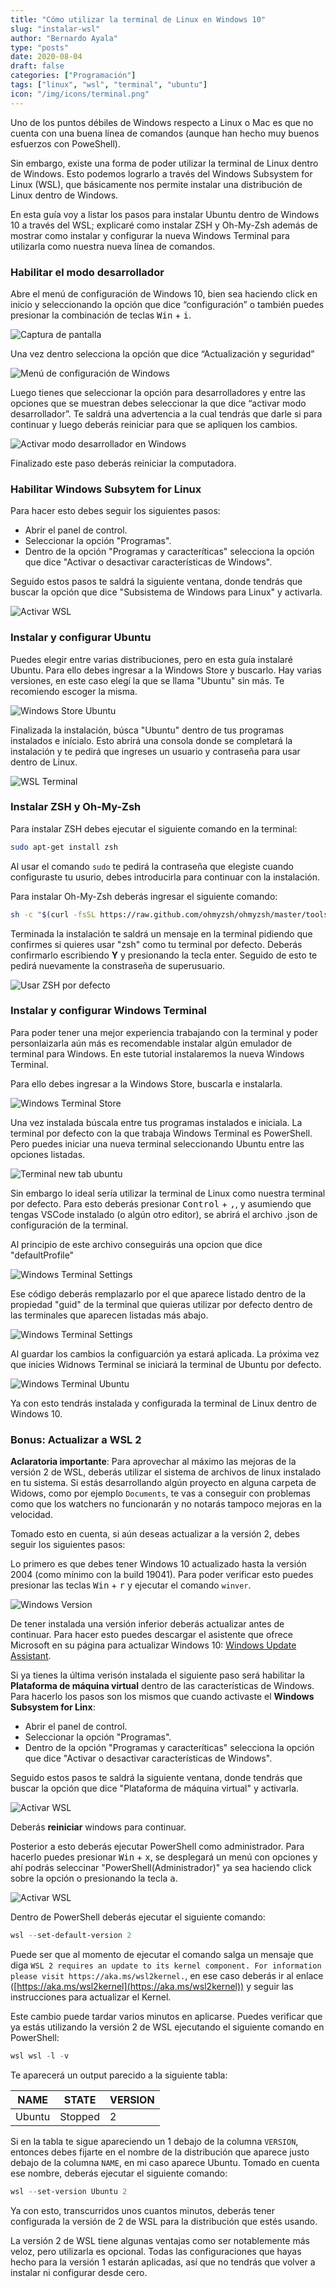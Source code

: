 ```yaml
---
title: "Cómo utilizar la terminal de Linux en Windows 10"
slug: "instalar-wsl"
author: "Bernardo Ayala"
type: "posts"
date: 2020-08-04
draft: false
categories: ["Programación"]
tags: ["linux", "wsl", "terminal", "ubuntu"]
icon: "/img/icons/terminal.png"
---
```


Uno de los puntos débiles de Windows respecto a Linux o Mac es que no cuenta con una buena línea de comandos (aunque han hecho muy buenos esfuerzos con PoweShell).

Sin embargo, existe una forma de poder utilizar la terminal de Linux dentro de Windows. Esto podemos lograrlo a través del Windows Subsystem for Linux (WSL), que básicamente nos permite instalar una distribución de Linux dentro de Windows.

En esta guía voy a listar los pasos para instalar Ubuntu dentro de Windows 10 a través del WSL; explicaré como instalar ZSH y Oh-My-Zsh además de mostrar como instalar y configurar la nueva Windows Terminal para utilizarla como nuestra nueva línea de comandos.

### Habilitar el modo desarrollador

Abre el menú de configuración de Windows 10, bien sea haciendo click en inicio y seleccionando la opción que dice “configuración” o también puedes presionar la combinación de teclas <kbd>Win</kbd> + <kbd>i</kbd>.

![Captura de pantalla](/img/screenshots/windows-settings.webp)

Una vez dentro selecciona la opción que dice “Actualización y seguridad”

![Menú de configuración de Windows](/img/screenshots/windows-settings2.webp)

Luego tienes que seleccionar la opción para desarrolladores y entre las opciones que se muestran debes seleccionar la que dice “activar modo desarrollador”. Te saldrá una advertencia a la cual tendrás que darle si para continuar y luego deberás reiniciar para que se apliquen los cambios.

![Activar modo desarrollador en Windows](/img/screenshots/windows-settings3.webp)

Finalizado este paso deberás reiniciar la computadora.

### Habilitar Windows Subsytem for Linux

Para hacer esto debes seguir los siguientes pasos:
- Abrir el panel de control.
- Seleccionar la opción "Programas".
- Dentro de la opción "Programas y caracteríticas" selecciona la opción que dice "Activar o desactivar características de Windows".

Seguido estos pasos te saldrá la siguiente ventana, donde tendrás que buscar la opción que dice "Subsistema de Windows para Linux" y activarla.

![Activar WSL](/img/screenshots/widnows-features-wsl.webp)

### Instalar y configurar Ubuntu

Puedes elegir entre varias distribuciones, pero en esta guía instalaré Ubuntu. Para ello debes ingresar a la Windows Store y buscarlo. Hay varias versiones, en este caso elegí la que se llama "Ubuntu" sin más. Te recomiendo escoger la misma.

![Windows Store Ubuntu](/img/screenshots/windows-store-ubuntu.webp)

Finalizada la instalación, búsca "Ubuntu" dentro de tus programas instalados e inícialo. Esto abrirá una consola donde se completará la instalación y te pedirá que ingreses un usuario y contraseña para usar dentro de Linux.

![WSL Terminal](/img/screenshots/wsl-terminal.webp)

### Instalar ZSH y Oh-My-Zsh

Para instalar ZSH debes ejecutar el siguiente comando en la terminal:

```bash
sudo apt-get install zsh
```
Al usar el comando `sudo` te pedirá la contraseña que elegiste cuando configuraste tu usurio, debes introducirla para continuar con la instalación.

Para instalar Oh-My-Zsh deberás ingresar el siguiente comando:

```bash
sh -c "$(curl -fsSL https://raw.github.com/ohmyzsh/ohmyzsh/master/tools/install.sh)"
```

Terminada la instalación te saldrá un mensaje en la terminal pidiendo que confirmes si quieres usar "zsh" como tu terminal por defecto. Deberás confirmarlo escribiendo **Y** y presionando la tecla enter. Seguido de esto te pedirá nuevamente la constraseña de superusuario.

![Usar ZSH por defecto](/img/screenshots/wsl-terminal-oh-my-zsh.webp)

### Instalar y configurar Windows Terminal

Para poder tener una mejor experiencia trabajando con la terminal y poder personlaizarla aún más es recomendable instalar algún emulador de terminal para Windows. En este tutorial instalaremos la nueva Windows Terminal.

Para ello debes ingresar a la Windows Store, buscarla e instalarla.

![Windows Terminal Store](/img/screenshots/windows-store-terminal.webp)

Una vez instalada búscala entre tus programas instalados e iniciala. La terminal por defecto con la que trabaja Windows Terminal es PowerShell. Pero puedes iniciar una nueva terminal seleccionando Ubuntu entre las opciones listadas.

![Terminal new tab ubuntu](/img/screenshots/windows-terminal-ubuntu.gif)

Sin embargo lo ideal sería utilizar la terminal de Linux como nuestra terminal por defecto. Para esto deberás presionar <kbd>Control</kbd> + <kbd>,</kbd>, y asumiendo que tengas VSCode instalado (o algún otro editor), se abrirá el archivo .json de configuración de la terminal.

Al principio de este archivo conseguirás una opcion que dice "defaultProfile"

![Windows Terminal Settings](/img/screenshots/windows-terminal-settings1.webp)

Ese código deberás remplazarlo por el que aparece listado dentro de la propiedad "guid" de la terminal que quieras utilizar por defecto dentro de las terminales que aparecen listadas más abajo.

![Windows Terminal Settings](/img/screenshots/windows-terminal-settings2.webp)

Al guardar los cambios la configuarción ya estará aplicada. La próxima vez que inicies Widnows Terminal se iniciará la terminal de Ubuntu por defecto.

![Windows Terminal Ubuntu](/img/screenshots/windows-terminal-ubutnu.webp)

Ya con esto tendrás instalada y configurada la terminal de Linux dentro de Windows 10.

### Bonus: Actualizar a WSL 2

**Aclaratoria importante**: Para aprovechar al máximo las mejoras de la versión 2 de WSL, deberás utilizar el sistema de archivos de linux instalado en tu sistema. Si estás desarrollando algún proyecto en alguna carpeta de Widows, como por ejemplo `Documents`, te vas a conseguir con problemas como que los watchers no funcionarán y no notarás tampoco mejoras en la velocidad.

Tomado esto en cuenta, si aún deseas actualizar a la versión 2, debes seguir los siguientes pasos:

Lo primero es que debes tener Windows 10 actualizado hasta la versión 2004 (como mínimo con la build 19041). Para poder verificar esto puedes presionar las teclas <kbd>Win</kbd> + <kbd>r</kbd> y ejecutar el comando `winver`.

![Windows Version](/img/screenshots/windows-version.webp)

De tener instalada una versión inferior deberás actualizar antes de continuar. Para hacer esto puedes descargar el asistente que ofrece Microsoft en su página para actualizar Windows 10: [Windows Update Assistant](https://www.microsoft.com/en-us/software-download/windows10).

Si ya tienes la última verisón instalada el siguiente paso será habilitar la **Plataforma de máquina virtual** dentro de las características de Windows. Para hacerlo los pasos son los mismos que cuando activaste el **Windows Subsystem for Linx**:

- Abrir el panel de control.
- Seleccionar la opción "Programas".
- Dentro de la opción "Programas y caracteríticas" selecciona la opción que dice "Activar o desactivar características de Windows".

Seguido estos pasos te saldrá la siguiente ventana, donde tendrás que buscar la opción que dice "Plataforma de máquina virtual" y activarla.

![Activar WSL](/img/screenshots/windows-features-virtual-machine.webp)

Deberás **reiniciar** windows para continuar.

Posterior a esto deberás ejecutar PowerShell como administrador. Para hacerlo puedes presionar <kbd>Win</kbd> + <kbd>x</kbd>, se desplegará un menú con opciones y ahí podrás seleccinar "PowerShell(Administrador)" ya sea haciendo click sobre la opción o presionando la tecla <kbd>a</kbd>.

![Activar WSL](/img/screenshots/windows-x-menu.webp)

Dentro de PowerShell deberás ejecutar el siguiente comando:

```PowerShell
wsl --set-default-version 2
```
Puede ser que al momento de ejecutar el comando salga un mensaje que diga `WSL 2 requires an update to its kernel component. For information please visit https://aka.ms/wsl2kernel.`, en ese caso deberás ir al enlace ([https://aka.ms/wsl2kernel](https://aka.ms/wsl2kernel)) y seguir las instrucciones para actualizar el Kernel.

Este cambio puede tardar varios minutos en aplicarse. Puedes verificar que ya estás utilizando la versión 2 de WSL ejecutando el siguiente comando en PowerShell:

```PowerShell
wsl wsl -l -v
```

Te aparecerá un output parecido a la siguiente tabla:

| NAME   | STATE   | VERSION |
|--------|---------|---------|
| Ubuntu | Stopped | 2       |

Si en la tabla te sigue apareciendo un 1 debajo de la columna `VERSION`, entonces debes fijarte en el nombre de la distribución que aparece justo debajo de la columna `NAME`, en mi caso aparece Ubuntu. Tomado en cuenta ese nombre, deberás ejecutar el siguiente comando:

```PowerShell
wsl --set-version Ubuntu 2
```

Ya con esto, transcurridos unos cuantos minutos, deberás tener configurada la versión de 2 de WSL para la distribución que estés usando.

La versión 2 de WSL tiene algunas ventajas como ser notablemente más veloz, pero utilizarla es opcional. Todas las configuraciones que hayas hecho para la versión 1 estarán aplicadas, así que no tendrás que volver a instalar ni configurar desde cero.